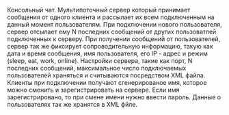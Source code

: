 Консольный чат.
Мультипоточный сервер который принимает сообщения от одного клиента и рассылает их всем подключенным на данный момент пользователям. 
При подключении нового пользователя, сервер отсылает ему N последних сообщений от других пользоватлей подключенных к серверу. 
При получении сообщений от пользователей, сервер так же фиксирует сопроводительную информацию, такую как дата и время сообщения, имя пользователя, его IP - адрес и режим (sleep, eat, work, online).
Настройки сервера, такие как порт, N последних сообщений, максимальное число подключаемых пользователей храняться и считываются посредством XML файла.
Клиенты при подключении получают сгенерированое имя, которое можно сменить и зарегистрировать на сервере. Если имя зарегистрировано, то при смене имени нужно ввести пароль. Данные о пользователях так же хранятся в XML фйле.
